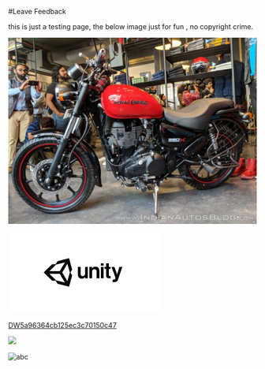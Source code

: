 #Leave Feedback

<div id="feedback-container"></div>
this is just a testing page,
the below image just for fun , no copyright crime.

![abc](Images/DW5ae953e57835310f58d25e6d.jpg)

![abc](Images/DW5a963922d2f2b83b4ce3e9c6.png)


[DW5a96364cb125ec3c70150c47](Examples/DW5a96364cb125ec3c70150c47.cs)

![](https://images.pexels.com/photos/67636/rose-blue-flower-rose-blooms-67636.jpeg)



![abc](Images/DW5ae974307835310f58d26185.png)
